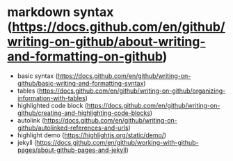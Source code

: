 markdown syntax (https://docs.github.com/en/github/writing-on-github/about-writing-and-formatting-on-github)
===============

- basic syntax (https://docs.github.com/en/github/writing-on-github/basic-writing-and-formatting-syntax)
- tables (https://docs.github.com/en/github/writing-on-github/organizing-information-with-tables)
- highlighted code block (https://docs.github.com/en/github/writing-on-github/creating-and-highlighting-code-blocks)
- autolink (https://docs.github.com/en/github/writing-on-github/autolinked-references-and-urls)
- highlight demo (https://highlightjs.org/static/demo/)
- jekyll (https://docs.github.com/en/github/working-with-github-pages/about-github-pages-and-jekyll)


